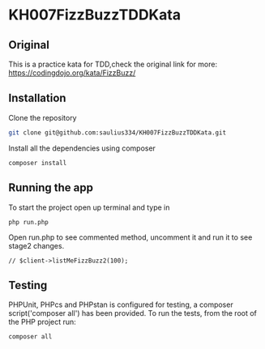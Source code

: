 # KH007FizzBuzzTDDKata

## Original
This is a practice kata for TDD,check the original link for more: <a>https://codingdojo.org/kata/FizzBuzz/</a>

## Installation

Clone the repository

```sh
git clone git@github.com:saulius334/KH007FizzBuzzTDDKata.git
```


Install all the dependencies using composer

```shell script
composer install
```

## Running the app

To start the project open up terminal and type in

```shell script
php run.php
```  
Open run.php to see commented method, uncomment it and run it to see stage2 changes.  
```shell script
// $client->listMeFizzBuzz2(100);
```  


## Testing

PHPUnit, PHPcs and PHPstan is configured for testing, a composer script('composer all') has been provided. To run the tests, from the root of the PHP
project run:

```shell script
composer all
```
